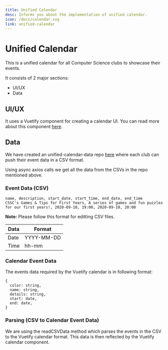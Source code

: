 ```yaml
---
title: Unified Calendar
desc: Informs you about the implementation of unified calendar.
icon: /docs/calendar.svg
link: unified-calendar
---
```


# Unified Calendar

This is a unified calendar for all Computer Science clubs to showcase their
events.

It consists of 2 major sections:

- UI/UX
- Data

## UI/UX

It uses a Vuetify component for creating a calendar UI. You can read more about
this component [here](https://vuetifyjs.com/en/components/calendars/#calendars).

## Data

We have created an unified-calendar-data repo
[here](https://github.com/utm-cssc/unified-calendar-data) where each club can
push their event data in a CSV format.

Using async axios calls we get all the data from the CSVs in the repo mentioned
above.

### Event Data (CSV)

```
name, description, start_date, start_time, end_date, end_time
CSSC's Games & Tips for First Years, A series of games and fun puzzles for our first years!, 2020-09-10, 19:00, 2020-09-10, 20:00
```

**Note:** Please follow this format for editting CSV files.

| Data | Format     |
| ---- | ---------- |
| Date | YYYY-MM-DD |
| Time | hh-mm      |

### Calendar Event Data

The events data required by the Vuetify calendar is in following format:

```
{
  color: string,
  name: string,
  details: string,
  start: date,
  end: date,
}
```

### Parsing (CSV to Calendar Event Data)

We are using the readCSVData method which parses the events in the CSV to the
Vuetify calendar format. This data is then reflected by the Vuetify calendar
component.
